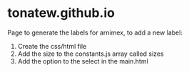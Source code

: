 # tonatew.github.io
Page to generate the labels for arnimex, to add a new label:
1. Create the css/html file
2. Add the size to the constants.js array called sizes
3. Add the option to the select in the main.html

